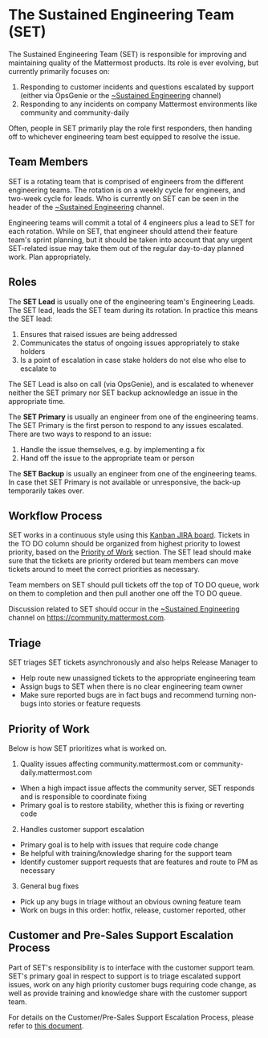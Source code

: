 # The Sustained Engineering Team (SET)
The Sustained Engineering Team (SET) is responsible for improving and maintaining quality of the Mattermost products. Its role is ever evolving, but currently primarily focuses on:

1. Responding to customer incidents and questions escalated by support (either via OpsGenie or the [~Sustained Engineering](https://community.mattermost.com/core/channels/sustained-engineering) channel)
2. Responding to any incidents on company Mattermost environments like community and community-daily

Often, people in SET primarily play the role first responders, then handing off to whichever engineering team best equipped to resolve the issue. 

## Team Members
SET is a rotating team that is comprised of engineers from the different engineering teams. The rotation is on a weekly cycle for engineers, and two-week cycle for leads. Who is currently on SET can be seen in the header of the [~Sustained Engineering](https://community.mattermost.com/core/channels/sustained-engineering) channel.

Engineering teams will commit a total of 4 engineers plus a lead to SET for each rotation. While on SET, that engineer should attend their feature team's sprint planning, but it should be taken into account that any urgent SET-related issue may take them out of the regular day-to-day planned work. Plan appropriately.

## Roles
The **SET Lead** is usually one of the engineering team's Engineering Leads. The SET lead, leads the SET team during its rotation. In practice this means the SET lead:

1. Ensures that raised issues are being addressed
2. Communicates the status of ongoing issues appropriately to stake holders
3. Is a point of escalation in case stake holders do not else who else to escalate to

The SET Lead is also on call (via OpsGenie), and is escalated to whenever neither the SET primary nor SET backup acknowledge an issue in the appropriate time. 

The **SET Primary** is usually an engineer from one of the engineering teams. The SET Primary is the first person to respond to any issues escalated. There are two ways to respond to an issue:

1. Handle the issue themselves, e.g. by implementing a fix
2. Hand off the issue to the appropriate team or person

The **SET Backup** is usually an engineer from one of the engineering teams. In case thet SET Primary is not available or unresponsive, the back-up temporarily takes over. 


## Workflow Process

SET works in a continuous style using this [Kanban JIRA board](https://mattermost.atlassian.net/secure/RapidBoard.jspa?rapidView=33). Tickets in the TO DO column should be organized from highest priority to lowest priority, based on the [Priority of Work](#priority-of-work) section. The SET lead should make sure that the tickets are priority ordered but team members can move tickets around to meet the correct priorities as necessary.

Team members on SET should pull tickets off the top of TO DO queue, work on them to completion and then pull another one off the TO DO queue.

Discussion related to SET should occur in the [~Sustained Engineering](https://community.mattermost.com/core/channels/sustained-engineering) channel on https://community.mattermost.com.


## Triage

SET triages SET tickets asynchronously and also helps Release Manager to

* Help route new unassigned tickets to the appropriate engineering team
* Assign bugs to SET when there is no clear engineering team owner
* Make sure reported bugs are in fact bugs and recommend turning non-bugs into stories or feature requests

## Priority of Work

Below is how SET prioritizes what is worked on.

1. Quality issues affecting community.mattermost.com or community-daily.mattermost.com
  * When a high impact issue affects the community server, SET responds and is responsible to coordinate fixing
  * Primary goal is to restore stability, whether this is fixing or reverting code
2. Handles customer support escalation
  * Primary goal is to help with issues that require code change
  * Be helpful with training/knowledge sharing for the support team
  * Identify customer support requests that are features and route to PM as necessary
3. General bug fixes
  * Pick up any bugs in triage without an obvious owning feature team
  * Work on bugs in this order: hotfix, release, customer reported, other

## Customer and Pre-Sales Support Escalation Process

Part of SET's responsibility is to interface with the customer support team. SET's primary goal in respect to support is to triage escalated support issues, work on any high priority customer bugs requiring code change, as well as provide training and knowledge share with the customer support team. 

For details on the Customer/Pre-Sales Support Escalation Process, please refer to [this document](https://docs.google.com/document/d/1eEnG0YA6G8_1futRlvBs2Vm88xkc0nTnZCynYXZNTBE/edit?usp=sharing). 

